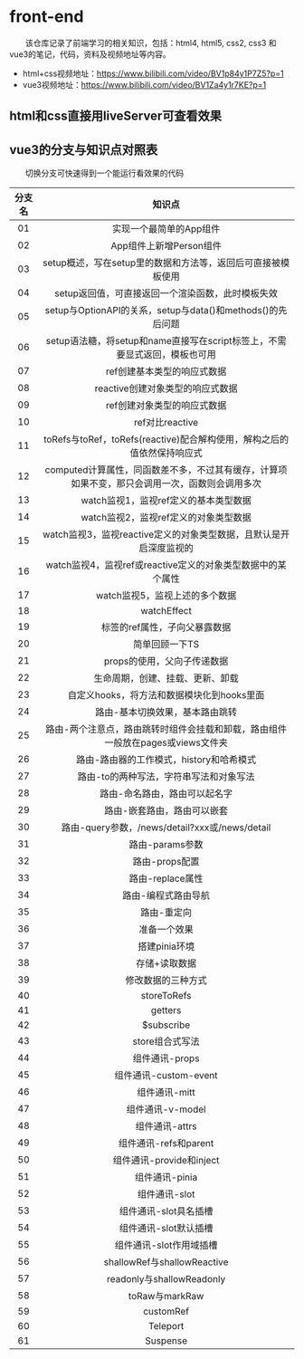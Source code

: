# front-end

&emsp;&emsp;该仓库记录了前端学习的相关知识，包括：html4, html5, css2, css3 和 vue3的笔记，代码，资料及视频地址等内容。

- html+css视频地址：https://www.bilibili.com/video/BV1p84y1P7Z5?p=1
- vue3视频地址：https://www.bilibili.com/video/BV1Za4y1r7KE?p=1

## html和css直接用liveServer可查看效果

## vue3的分支与知识点对照表

&emsp;&emsp;切换分支可快速得到一个能运行看效果的代码

| 分支名    |    知识点                    |
| :----:   | :-----------:               |
|   01     | 实现一个最简单的App组件         |
|   02     | App组件上新增Person组件        |
|   03     | setup概述，写在setup里的数据和方法等，返回后可直接被模板使用 |
|   04     | setup返回值，可直接返回一个渲染函数，此时模板失效                  |
|   05     | setup与OptionAPI的关系，setup与data()和methods()的先后问题 |
|   06     | setup语法糖，将setup和name直接写在script标签上，不需要显式返回，模板也可用 |
|   07     | ref创建基本类型的响应式数据      | 
|   08     | reactive创建对象类型的响应式数据 |
|   09     | ref创建对象类型的响应式数据      |
|   10     | ref对比reactive               |
|   11     | toRefs与toRef，toRefs(reactive)配合解构使用，解构之后的值依然保持响应式 |
|   12     | computed计算属性，同函数差不多，不过其有缓存，计算项如果不变，那只会调用一次，函数则会调用多次 |
|   13     | watch监视1，监视ref定义的基本类型数据               |
|   14     | watch监视2，监视ref定义的对象类型数据               |
|   15     | watch监视3，监视reactive定义的对象类型数据，且默认是开启深度监视的               |
|   16     | watch监视4，监视ref或reactive定义的对象类型数据中的某个属性               |
|   17     | watch监视5，监视上述的多个数据              |
|   18     | watchEffect                  |
|   19     | 标签的ref属性，子向父暴露数据                 |
|   20     | 简单回顾一下TS                |
|   21     | props的使用，父向子传递数据                   |
|   22     | 生命周期，创建、挂载、更新、卸载                     |
|   23     | 自定义hooks，将方法和数据模块化到hooks里面                  |
|   24     | 路由-基本切换效果，基本路由跳转              |
|   25     | 路由-两个注意点，路由跳转时组件会挂载和卸载，路由组件一般放在pages或views文件夹 |
|   26     | 路由-路由器的工作模式，history和哈希模式           |
|   27     | 路由-to的两种写法，字符串写法和对象写法              |
|   28     | 路由-命名路由，路由可以起名字                 |
|   29     | 路由-嵌套路由，路由可以嵌套                  |
|   30     | 路由-query参数，/news/detail?xxx或/news/detail                |
|   31     | 路由-params参数               |
|   32     | 路由-props配置                |
|   33     | 路由-replace属性              |
|   34     | 路由-编程式路由导航             |
|   35     | 路由-重定向                   |
|   36     | 准备一个效果                   |
|   37     | 搭建pinia环境                 |
|   38     | 存储+读取数据                  |
|   39     | 修改数据的三种方式              |
|   40     | storeToRefs                  |
|   41     | getters                      |
|   42     | $subscribe                   |
|   43     | store组合式写法                |
|   44     | 组件通讯-props                |
|   45     | 组件通讯-custom-event         |
|   46     | 组件通讯-mitt                 |
|   47     | 组件通讯-v-model              |
|   48     | 组件通讯-attrs                |
|   49     | 组件通讯-refs和parent         |
|   50     | 组件通讯-provide和inject      |
|   51     | 组件通讯-pinia                |
|   52     | 组件通讯-slot                 |
|   53     | 组件通讯-slot具名插槽          |
|   54     | 组件通讯-slot默认插槽          |
|   55     | 组件通讯-slot作用域插槽        |
|   56     | shallowRef与shallowReactive |
|   57     | readonly与shallowReadonly   |
|   58     | toRaw与markRaw              |
|   59     | customRef                   |
|   60     | Teleport                    |
|   61     | Suspense                    |
